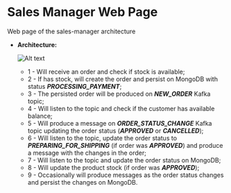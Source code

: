 # Sales Manager Web Page

Web page of the sales-manager architecture
  
 * **Architecture:**
 
    ![Alt text](https://user-images.githubusercontent.com/51386403/99865172-a9d73f00-2b86-11eb-8b75-aa8b54637b19.png "Architecture")
    * 1 - Will receive an order and check if stock is available;
    * 2 - If has stock, will create the order and persist on MongoDB with status ***PROCESSING_PAYMENT***;
    * 3 - The persisted order will be produced on ***NEW_ORDER*** Kafka topic;
    * 4 - Will listen to the topic and check if the customer has available balance;
    * 5 - Will produce a message on ***ORDER_STATUS_CHANGE*** Kafka topic updating the order status (***APPROVED*** or ***CANCELLED***);
    * 6 - Will listen to the topic, update the order status to ***PREPARING_FOR_SHIPPING*** (if order was ***APPROVED***)  and produce a message with the changes in the order;
    * 7 - Will listen to the topic and update the order status on MongoDB;
    * 8 - Will update the product stock (if order was ***APPROVED***);
    * 9 - Occasionally will produce messages as the order status changes and persist the changes on MongoDB.
